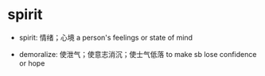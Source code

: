 # spirit

- spirit: 情绪；心境 a person's feelings or state of mind

- demoralize: 使泄气；使意志消沉；使士气低落 to make sb lose confidence or hope
